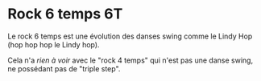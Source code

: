 # Rock 6 temps 6T

Le rock 6 temps est une évolution des danses swing comme le Lindy Hop (hop hop hop le Lindy hop).

Cela n'a _rien à voir_ avec le "rock 4 temps" qui n'est pas une danse swing, ne possédant pas de "triple step".
